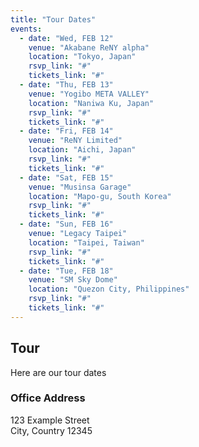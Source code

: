 ```yaml
---
title: "Tour Dates"
events:
  - date: "Wed, FEB 12"
    venue: "Akabane ReNY alpha"
    location: "Tokyo, Japan"
    rsvp_link: "#"
    tickets_link: "#"
  - date: "Thu, FEB 13"
    venue: "Yogibo META VALLEY"
    location: "Naniwa Ku, Japan"
    rsvp_link: "#"
    tickets_link: "#"
  - date: "Fri, FEB 14"
    venue: "ReNY Limited"
    location: "Aichi, Japan"
    rsvp_link: "#"
    tickets_link: "#"
  - date: "Sat, FEB 15"
    venue: "Musinsa Garage"
    location: "Mapo-gu, South Korea"
    rsvp_link: "#"
    tickets_link: "#"
  - date: "Sun, FEB 16"
    venue: "Legacy Taipei"
    location: "Taipei, Taiwan"
    rsvp_link: "#"
    tickets_link: "#"
  - date: "Tue, FEB 18"
    venue: "SM Sky Dome"
    location: "Quezon City, Philippines"
    rsvp_link: "#"
    tickets_link: "#"
---
```


## Tour

Here are our tour dates

### Office Address
123 Example Street  
City, Country 12345
